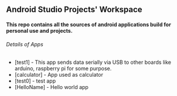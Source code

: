 ## Android Studio Projects' Workspace

#### This repo contains all the sources of android applications build for personal use and projects.

###### Details of Apps

* [test1] - This app sends data serially via USB to other boards like arduino, raspberry pi for some purpose.
* [calculator] - App used as calculator
* [test0] - test app
* [HelloName] - Hello world app